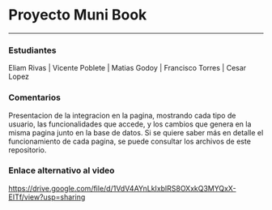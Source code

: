 

# Proyecto Muni Book
-----
### Estudiantes
Eliam Rivas  | Vicente Poblete | Matias Godoy | Francisco Torres | Cesar Lopez 

### Comentarios
Presentacion de la integracion en la pagina, mostrando cada tipo de usuario, las funcionalidades que accede, y los cambios que genera en la misma pagina junto en la base de datos. Si se quiere saber más en detalle el funcionamiento de cada pagina, se puede consultar los archivos de este repositorio.

### Enlace alternativo al video

https://drive.google.com/file/d/1VdV4AYnLkIxblRS8OXxkQ3MYQxX-EITf/view?usp=sharing
